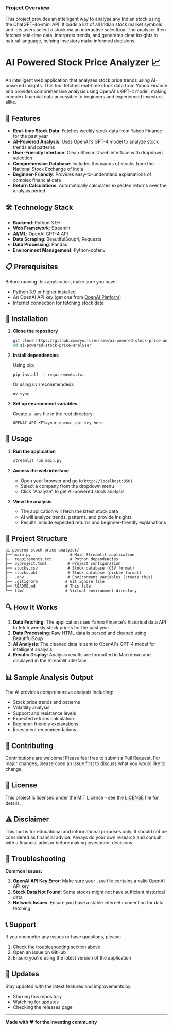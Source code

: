 ### Project Overview
This project provides an intelligent way to analyse any Indian stock using the ChatGPT-4o-mini API. It loads a list of all Indian stock market symbols and lets users select a stock via an interactive selectbox. The analyser then fetches real-time data, interprets trends, and generates clear insights in natural language, helping investors make informed decisions.

# AI Powered Stock Price Analyzer 📈

An intelligent web application that analyzes stock price trends using AI-powered insights. This tool fetches real-time stock data from Yahoo Finance and provides comprehensive analysis using OpenAI's GPT-4 model, making complex financial data accessible to beginners and experienced investors alike.

## 🚀 Features

- **Real-time Stock Data**: Fetches weekly stock data from Yahoo Finance for the past year
- **AI-Powered Analysis**: Uses OpenAI's GPT-4 model to analyze stock trends and patterns
- **User-Friendly Interface**: Clean Streamlit web interface with dropdown selection
- **Comprehensive Database**: Includes thousands of stocks from the National Stock Exchange of India
- **Beginner-Friendly**: Provides easy-to-understand explanations of complex financial data
- **Return Calculations**: Automatically calculates expected returns over the analysis period

## 🛠️ Technology Stack

- **Backend**: Python 3.9+
- **Web Framework**: Streamlit
- **AI/ML**: OpenAI GPT-4 API
- **Data Scraping**: BeautifulSoup4, Requests
- **Data Processing**: Pandas
- **Environment Management**: Python-dotenv

## 📋 Prerequisites

Before running this application, make sure you have:

- Python 3.9 or higher installed
- An OpenAI API key (get one from [OpenAI Platform](https://platform.openai.com/))
- Internet connection for fetching stock data

## 🔧 Installation

1. **Clone the repository**
   ```bash
   git clone https://github.com/yourusername/ai-powered-stock-price-analyzer.git
   cd ai-powered-stock-price-analyzer
   ```

2. **Install dependencies**
   
   Using pip:
   ```bash
   pip install -r requirements.txt
   ```
   
   Or using uv (recommended):
   ```bash
   uv sync
   ```

3. **Set up environment variables**
   
   Create a `.env` file in the root directory:
   ```env
   OPENAI_API_KEY=your_openai_api_key_here
   ```

## 🚀 Usage

1. **Run the application**
   ```bash
   streamlit run main.py
   ```

2. **Access the web interface**
   - Open your browser and go to `http://localhost:8501`
   - Select a company from the dropdown menu
   - Click "Analyze" to get AI-powered stock analysis

3. **View the analysis**
   - The application will fetch the latest stock data
   - AI will analyze trends, patterns, and provide insights
   - Results include expected returns and beginner-friendly explanations

## 📁 Project Structure

```
ai-powered-stock-price-analyzer/
├── main.py                 # Main Streamlit application
├── requirements.txt        # Python dependencies
├── pyproject.toml         # Project configuration
├── stocks.csv             # Stock database (CSV format)
├── stocks.pkl             # Stock database (pickle format)
├── .env                   # Environment variables (create this)
├── .gitignore            # Git ignore file
├── README.md             # This file
└── llm/                  # Virtual environment directory
```

## 🔍 How It Works

1. **Data Fetching**: The application uses Yahoo Finance's historical data API to fetch weekly stock prices for the past year
2. **Data Processing**: Raw HTML data is parsed and cleaned using BeautifulSoup
3. **AI Analysis**: The cleaned data is sent to OpenAI's GPT-4 model for intelligent analysis
4. **Results Display**: Analysis results are formatted in Markdown and displayed in the Streamlit interface

## 📊 Sample Analysis Output

The AI provides comprehensive analysis including:
- Stock price trends and patterns
- Volatility analysis
- Support and resistance levels
- Expected returns calculation
- Beginner-friendly explanations
- Investment recommendations

## 🤝 Contributing

Contributions are welcome! Please feel free to submit a Pull Request. For major changes, please open an issue first to discuss what you would like to change.

## 📝 License

This project is licensed under the MIT License - see the [LICENSE](LICENSE) file for details.

## ⚠️ Disclaimer

This tool is for educational and informational purposes only. It should not be considered as financial advice. Always do your own research and consult with a financial advisor before making investment decisions.

## 🐛 Troubleshooting

**Common Issues:**

1. **OpenAI API Key Error**: Make sure your `.env` file contains a valid OpenAI API key
2. **Stock Data Not Found**: Some stocks might not have sufficient historical data
3. **Network Issues**: Ensure you have a stable internet connection for data fetching

## 📞 Support

If you encounter any issues or have questions, please:
1. Check the troubleshooting section above
2. Open an issue on GitHub
3. Ensure you're using the latest version of the application

## 🔄 Updates

Stay updated with the latest features and improvements by:
- Starring this repository
- Watching for updates
- Checking the releases page

---

**Made with ❤️ for the investing community**